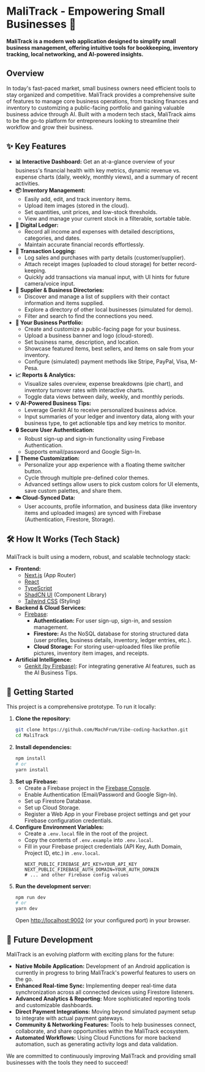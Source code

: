 
# MaliTrack - Empowering Small Businesses 🚀

**MaliTrack is a modern web application designed to simplify small business management, offering intuitive tools for bookkeeping, inventory tracking, local networking, and AI-powered insights.**

## Overview

In today's fast-paced market, small business owners need efficient tools to stay organized and competitive. MaliTrack provides a comprehensive suite of features to manage core business operations, from tracking finances and inventory to customizing a public-facing portfolio and gaining valuable business advice through AI. Built with a modern tech stack, MaliTrack aims to be the go-to platform for entrepreneurs looking to streamline their workflow and grow their business.

## ✨ Key Features

*   **📊 Interactive Dashboard:** Get an at-a-glance overview of your business's financial health with key metrics, dynamic revenue vs. expense charts (daily, weekly, monthly views), and a summary of recent activities.
*   **📦 Inventory Management:**
    *   Easily add, edit, and track inventory items.
    *   Upload item images (stored in the cloud).
    *   Set quantities, unit prices, and low-stock thresholds.
    *   View and manage your current stock in a filterable, sortable table.
*   **📒 Digital Ledger:**
    *   Record all income and expenses with detailed descriptions, categories, and dates.
    *   Maintain accurate financial records effortlessly.
*   **💸 Transaction Logging:**
    *   Log sales and purchases with party details (customer/supplier).
    *   Attach receipt images (uploaded to cloud storage) for better record-keeping.
    *   Quickly add transactions via manual input, with UI hints for future camera/voice input.
*   **🤝 Supplier & Business Directories:**
    *   Discover and manage a list of suppliers with their contact information and items supplied.
    *   Explore a directory of other local businesses (simulated for demo).
    *   Filter and search to find the connections you need.
*   **🎨 Your Business Portfolio:**
    *   Create and customize a public-facing page for your business.
    *   Upload a business banner and logo (cloud-stored).
    *   Set business name, description, and location.
    *   Showcase featured items, best sellers, and items on sale from your inventory.
    *   Configure (simulated) payment methods like Stripe, PayPal, Visa, M-Pesa.
*   **📈 Reports & Analytics:**
    *   Visualize sales overview, expense breakdowns (pie chart), and inventory turnover rates with interactive charts.
    *   Toggle data views between daily, weekly, and monthly periods.
*   **💡 AI-Powered Business Tips:**
    *   Leverage Genkit AI to receive personalized business advice.
    *   Input summaries of your ledger and inventory data, along with your business type, to get actionable tips and key metrics to monitor.
*   **🔒 Secure User Authentication:**
    *   Robust sign-up and sign-in functionality using Firebase Authentication.
    *   Supports email/password and Google Sign-In.
*   **🎨 Theme Customization:**
    *   Personalize your app experience with a floating theme switcher button.
    *   Cycle through multiple pre-defined color themes.
    *   Advanced settings allow users to pick custom colors for UI elements, save custom palettes, and share them.
*   **☁️ Cloud-Synced Data:**
    *   User accounts, profile information, and business data (like inventory items and uploaded images) are synced with Firebase (Authentication, Firestore, Storage).

## 🛠️ How It Works (Tech Stack)

MaliTrack is built using a modern, robust, and scalable technology stack:

*   **Frontend:**
    *   [Next.js](https://nextjs.org/) (App Router)
    *   [React](https://reactjs.org/)
    *   [TypeScript](https://www.typescriptlang.org/)
    *   [ShadCN UI](https://ui.shadcn.com/) (Component Library)
    *   [Tailwind CSS](https://tailwindcss.com/) (Styling)
*   **Backend & Cloud Services:**
    *   [Firebase](https://firebase.google.com/):
        *   **Authentication:** For user sign-up, sign-in, and session management.
        *   **Firestore:** As the NoSQL database for storing structured data (user profiles, business details, inventory, ledger entries, etc.).
        *   **Cloud Storage:** For storing user-uploaded files like profile pictures, inventory item images, and receipts.
*   **Artificial Intelligence:**
    *   [Genkit (by Firebase)](https://firebase.google.com/docs/genkit): For integrating generative AI features, such as the AI Business Tips.

## 🚀 Getting Started

This project is a comprehensive prototype. To run it locally:

1.  **Clone the repository:**
    ```bash
    git clone https://github.com/MachFrum/Vibe-coding-hackathon.git
    cd MaliTrack
    ```
2.  **Install dependencies:**
    ```bash
    npm install
    # or
    yarn install
    ```
3.  **Set up Firebase:**
    *   Create a Firebase project in the [Firebase Console](https://console.firebase.google.com/).
    *   Enable Authentication (Email/Password and Google Sign-In).
    *   Set up Firestore Database.
    *   Set up Cloud Storage.
    *   Register a Web App in your Firebase project settings and get your Firebase configuration credentials.
4.  **Configure Environment Variables:**
    *   Create a `.env.local` file in the root of the project.
    *   Copy the contents of `.env.example` into `.env.local`.
    *   Fill in your Firebase project credentials (API Key, Auth Domain, Project ID, etc.) in `.env.local`.
        ```env
        NEXT_PUBLIC_FIREBASE_API_KEY=YOUR_API_KEY
        NEXT_PUBLIC_FIREBASE_AUTH_DOMAIN=YOUR_AUTH_DOMAIN
        # ... and other Firebase config values
        ```
5.  **Run the development server:**
    ```bash
    npm run dev
    # or
    yarn dev
    ```
    Open [http://localhost:9002](http://localhost:9002) (or your configured port) in your browser.

## 📱 Future Development

MaliTrack is an evolving platform with exciting plans for the future:

*   **Native Mobile Application:** Development of an Android application is currently in progress to bring MaliTrack's powerful features to users on the go.
*   **Enhanced Real-time Sync:** Implementing deeper real-time data synchronization across all connected devices using Firestore listeners.
*   **Advanced Analytics & Reporting:** More sophisticated reporting tools and customizable dashboards.
*   **Direct Payment Integrations:** Moving beyond simulated payment setup to integrate with actual payment gateways.
*   **Community & Networking Features:** Tools to help businesses connect, collaborate, and share opportunities within the MaliTrack ecosystem.
*   **Automated Workflows:** Using Cloud Functions for more backend automation, such as generating activity logs and data validation.

We are committed to continuously improving MaliTrack and providing small businesses with the tools they need to succeed!
